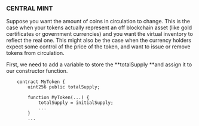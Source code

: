 ### CENTRAL MINT

Suppose you want the amount of coins in circulation to change. This is the case when your tokens actually represent an off blockchain asset \(like gold certificates or government currencies\) and you want the virtual inventory to reflect the real one. This might also be the case when the currency holders expect some control of the price of the token, and want to issue or remove tokens from circulation.

First, we need to add a variable to store the **totalSupply **and assign it to our constructor function.

```
    contract MyToken {
        uint256 public totalSupply;

        function MyToken(...) {
            totalSupply = initialSupply;
            ...
        }
        ...
   
```



